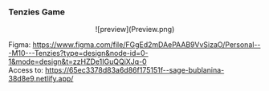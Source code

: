 ### Tenzies Game

<p align="center" width="100%">
![preview](Preview.png)
</p>

Figma: https://www.figma.com/file/FGgEd2mDAePAAB9VvSizaO/Personal---M10---Tenzies?type=design&node-id=0-1&mode=design&t=zzHZDe1IGuQQiXJq-0 \
Access to: https://65ec3378d83a6d86f175151f--sage-bublanina-38d8e9.netlify.app/
